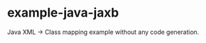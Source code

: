 example-java-jaxb
=================

Java XML -> Class mapping example without any code generation.
